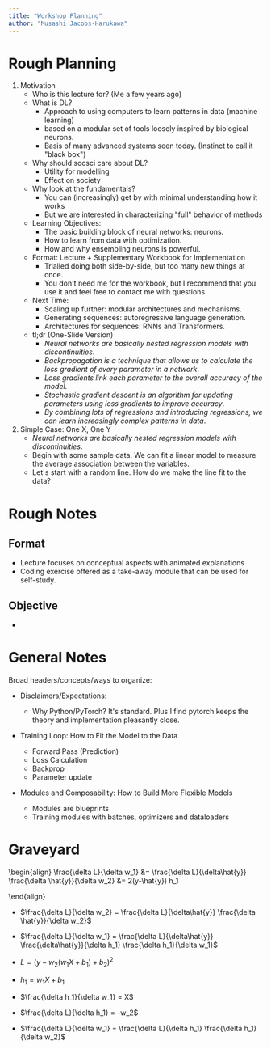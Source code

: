 ```yaml
---
title: "Workshop Planning"
author: "Musashi Jacobs-Harukawa"
---
```



# Rough Planning

1. Motivation
    - Who is this lecture for? (Me a few years ago)
    - What is DL?
        - Approach to using computers to learn patterns in data (machine learning)
        - based on a modular set of tools loosely inspired by biological neurons.
        - Basis of many advanced systems seen today. (Instinct to call it "black box")
    - Why should socsci care about DL?
        - Utility for modelling
        - Effect on society
    - Why look at the fundamentals?
        - You can (increasingly) get by with minimal understanding how it works
        - But we are interested in characterizing "full" behavior of methods
    - Learning Objectives:
        - The basic building block of neural networks: neurons.
        - How to learn from data with optimization.
        - How and why ensembling neurons is powerful.
    - Format: Lecture + Supplementary Workbook for Implementation
        - Trialled doing both side-by-side, but too many new things at once.
        - You don't need me for the workbook, but I recommend that you use it and feel free to contact me with questions.
    - Next Time:
        - Scaling up further: modular architectures and mechanisms.
        - Generating sequences: autoregressive language generation.
        - Architectures for sequences: RNNs and Transformers.
    - tl;dr (One-Slide Version)
        - _Neural networks are basically nested regression models with discontinuities_.
        - _Backpropagation is a technique that allows us to calculate the loss gradient of every parameter in a network_.
        - _Loss gradients link each parameter to the overall accuracy of the model_.
        - _Stochastic gradient descent is an algorithm for updating parameters using loss gradients to improve accuracy_.
        - _By combining lots of regressions and introducing regressions, we can learn increasingly complex patterns in data_.
2. Simple Case: One X, One Y
    - _Neural networks are basically nested regression models with discontinuities_.
    - Begin with some sample data. We can fit a linear model to measure the average association between the variables.
    - Let's start with a random line. How do we make the line fit to the data?



# Rough Notes

## Format

- Lecture focuses on conceptual aspects with animated explanations
- Coding exercise offered as a take-away module that can be used for self-study.

## Objective

- 




# General Notes

Broad headers/concepts/ways to organize:

- Disclaimers/Expectations:
	- Why Python/PyTorch? It's standard. Plus I find pytorch keeps the theory and implementation pleasantly close.


- Training Loop: How to Fit the Model to the Data
	- Forward Pass (Prediction)
	- Loss Calculation
	- Backprop
	- Parameter update

- Modules and Composability: How to Build More Flexible Models
	- Modules are blueprints
	- Training modules with batches, optimizers and dataloaders
 

 # Graveyard

\begin{align}
\frac{\delta L}{\delta w_1} &= \frac{\delta L}{\delta\hat{y}} \frac{\delta \hat{y}}{\delta w_2}
							&= 2(y-\hat{y}) h_1

\end{align}

- $\frac{\delta L}{\delta w_2} = \frac{\delta L}{\delta\hat{y}} \frac{\delta \hat{y}}{\delta w_2}$
- $\frac{\delta L}{\delta w_1} = \frac{\delta L}{\delta\hat{y}} \frac{\delta\hat{y}}{\delta h_1} \frac{\delta h_1}{\delta w_1}$


- $L = (y - w_{2}(w_{1}X + b_{1}) + b_{2})^2$
- $h_1 = w_{1}X + b_{1}$
- $\frac{\delta h_1}{\delta w_1} = X$
- $\frac{\delta L}{\delta h_1} = -w_2$
- $\frac{\delta L}{\delta w_1} = \frac{\delta L}{\delta h_1} \frac{\delta h_1}{\delta w_2}$
